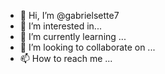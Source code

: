 - 👋 Hi, I’m @gabrielsette7
- 👀 I’m interested in...
- 🌱 I’m currently learning ...  
- 💞️ I’m looking to collaborate on ...
- 📫 How to reach me ...

<!---
gabrielsette7/gabrielsette7 is a ✨ special ✨ repository because its `README.md` (this file) appears on your GitHub profile.
You can click the Preview link to take a look at your changes.
--->
